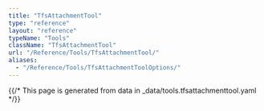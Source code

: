 ```yaml
---
title: "TfsAttachmentTool"
type: "reference"
layout: "reference"
typeName: "Tools"
className: "TfsAttachmentTool"
url: "/Reference/Tools/TfsAttachmentTool/"
aliases:
  - "/Reference/Tools/TfsAttachmentToolOptions/"
---
```


{{/* This page is generated from data in _data/tools.tfsattachmenttool.yaml */}}
